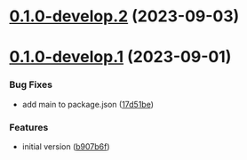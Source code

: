 # [0.1.0-develop.2](https://git.lumeweb.com/LumeWeb/kernel-s5-client/compare/v0.1.0-develop.1...v0.1.0-develop.2) (2023-09-03)

# [0.1.0-develop.1](https://git.lumeweb.com/LumeWeb/kernel-s5-client/compare/v0.0.1...v0.1.0-develop.1) (2023-09-01)


### Bug Fixes

* add main to package.json ([17d51be](https://git.lumeweb.com/LumeWeb/kernel-s5-client/commit/17d51be71ea5c4d8aefa61830c9a8a4764310ce7))


### Features

* initial version ([b907b6f](https://git.lumeweb.com/LumeWeb/kernel-s5-client/commit/b907b6f276a35a25519f5c334e4356e80e83b795))
